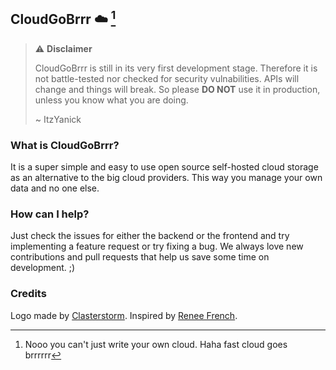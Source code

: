 ## CloudGoBrrr ☁️ [^1]

<!--

**Here are some ideas to get you started:**

🙋‍♀️ A short introduction - what is your organization all about?
🌈 Contribution guidelines - how can the community get involved?
👩‍💻 Useful resources - where can the community find your docs? Is there anything else the community should know?
🍿 Fun facts - what does your team eat for breakfast?
🧙 Remember, you can do mighty things with the power of [Markdown](https://docs.github.com/github/writing-on-github/getting-started-with-writing-and-formatting-on-github/basic-writing-and-formatting-syntax)
-->

> ⚠️ **Disclaimer**
>
> CloudGoBrrr is still in its very first development stage. Therefore it is not battle-tested nor checked for security vulnabilities. APIs will change and things will break. So please **DO NOT** use it in production, unless you know what you are doing.
>
> ~ ItzYanick

### What is CloudGoBrrr?

It is a super simple and easy to use open source self-hosted cloud storage as an alternative to the big cloud providers. This way you manage your own data and no one else.

### How can I help?

Just check the issues for either the backend or the frontend and try implementing a feature request or try fixing a bug. We always love new contributions and pull requests that help us save some time on development. ;)

### Credits

Logo made by [Clasterstorm](https://github.com/Clasterstorm). Inspired by [Renee French](http://reneefrench.blogspot.com/).

[^1]: Nooo you can't just write your own cloud. Haha fast cloud goes brrrrrr
